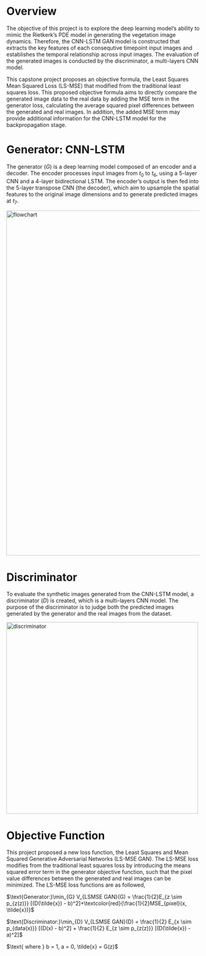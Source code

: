 # Overview
The objective of this project is to explore the deep learning model’s ability to mimic the Rietkerk’s PDE model in generating the vegetation image dynamics. 
Therefore, the CNN-LSTM GAN model is constructed that extracts the key features of each consequtive timepoint input images and establishes the temporal relationship across input images. The evaluation of the generated images is conducted by the discriminator, a multi-layers CNN model. 

This capstone project proposes an objective formula, the Least Squares Mean Squared Loss (LS-MSE) that modified from the traditional least squares loss. This proposed objective formula aims to directly compare the generated image data to the real data by adding the MSE term in the generator loss, calculating the average squared pixel differences between the generated and real images. In addition, the added MSE term may provide additional information for the CNN-LSTM model for the backpropagation stage.

# Generator: CNN-LSTM
The generator ($G$) is a deep learning model composed of an encoder and a decoder.  The encoder processes input images from $t_{0}$ to $t_{6}$, using a 5-layer CNN and a 4-layer bidirectional LSTM. The encoder’s output is then fed into the 5-layer transpose CNN (the decoder), which aim to upsample the spatial features to the original image dimensions and to generate predicted images at $t_{7}$. 

<img width="900" alt="flowchart" src="https://github.com/user-attachments/assets/d855f8a1-7fbb-403b-84b8-c84428c0c7e3">

# Discriminator
To evaluate the synthetic images generated from the CNN-LSTM model, a discriminator ($D$) is created, which is a multi-layers CNN model. The purpose of the discriminator is to judge both the predicted images generated by the generator and the real images from the dataset.

<img width="500" alt="discriminator" src="https://github.com/user-attachments/assets/06d5cbbe-55ca-4675-8648-a24fe287c6a2">

# Objective Function 
This project proposed a new loss function, the Least Squares and Mean Squared Generative Adversarial Networks (LS-MSE GAN). The LS-MSE loss modifies from the traditional least squares loss by introducing the means squared error term in the generator objective function, such that the pixel value differences between the generated and real images can be minimized. The LS-MSE loss
functions are as followed,

$\\text{Generator:}\min_{G} V_{LSMSE GAN}(G) =  \frac{1}{2}E_{z \sim p_{z(z)}} [(D(\tilde{x}) - b)^2]+\textcolor{red}{\frac{1}{2}MSE_{pixel}(x, \tilde{x})}\$

$\\text{Discriminator:}\min_{D} V_{LSMSE GAN}(D) = \frac{1}{2} E_{x \sim p_{data(x)}} [(D(x) - b)^2] + \frac{1}{2} E_{z \sim p_{z(z)}} [(D(\tilde{x}) - a)^2]\$

$\\text{ where } b = 1, a = 0, \tilde{x} = G(z)\$
